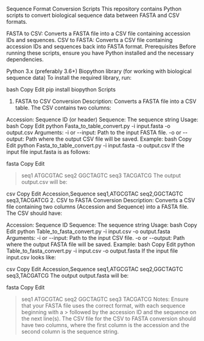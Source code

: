 Sequence Format Conversion Scripts
This repository contains Python scripts to convert biological sequence data between FASTA and CSV formats.

FASTA to CSV: Converts a FASTA file into a CSV file containing accession IDs and sequences.
CSV to FASTA: Converts a CSV file containing accession IDs and sequences back into FASTA format.
Prerequisites
Before running these scripts, ensure you have Python installed and the necessary dependencies.

Python 3.x (preferably 3.6+)
Biopython library (for working with biological sequence data)
To install the required library, run:

bash
Copy
Edit
pip install biopython
Scripts
1. FASTA to CSV Conversion
Description:
Converts a FASTA file into a CSV table. The CSV contains two columns:

Accession: Sequence ID (or header)
Sequence: The sequence string
Usage:
bash
Copy
Edit
python Fasta_to_table_convert.py -i input.fasta -o output.csv
Arguments:
-i or --input: Path to the input FASTA file.
-o or --output: Path where the output CSV file will be saved.
Example:
bash
Copy
Edit
python Fasta_to_table_convert.py -i input.fasta -o output.csv
If the input file input.fasta is as follows:

fasta
Copy
Edit
>seq1
ATGCGTAC
>seq2
GGCTAGTC
>seq3
TACGATCG
The output output.csv will be:

csv
Copy
Edit
Accession,Sequence
seq1,ATGCGTAC
seq2,GGCTAGTC
seq3,TACGATCG
2. CSV to FASTA Conversion
Description:
Converts a CSV file containing two columns (Accession and Sequence) into a FASTA file. The CSV should have:

Accession: Sequence ID
Sequence: The sequence string
Usage:
bash
Copy
Edit
python Table_to_fasta_convert.py -i input.csv -o output.fasta
Arguments:
-i or --input: Path to the input CSV file.
-o or --output: Path where the output FASTA file will be saved.
Example:
bash
Copy
Edit
python Table_to_fasta_convert.py -i input.csv -o output.fasta
If the input file input.csv looks like:

csv
Copy
Edit
Accession,Sequence
seq1,ATGCGTAC
seq2,GGCTAGTC
seq3,TACGATCG
The output output.fasta will be:

fasta
Copy
Edit
>seq1
ATGCGTAC
>seq2
GGCTAGTC
>seq3
TACGATCG
Notes:
Ensure that your FASTA file uses the correct format, with each sequence beginning with a > followed by the accession ID and the sequence on the next line(s).
The CSV file for the CSV to FASTA conversion should have two columns, where the first column is the accession and the second column is the sequence string.

